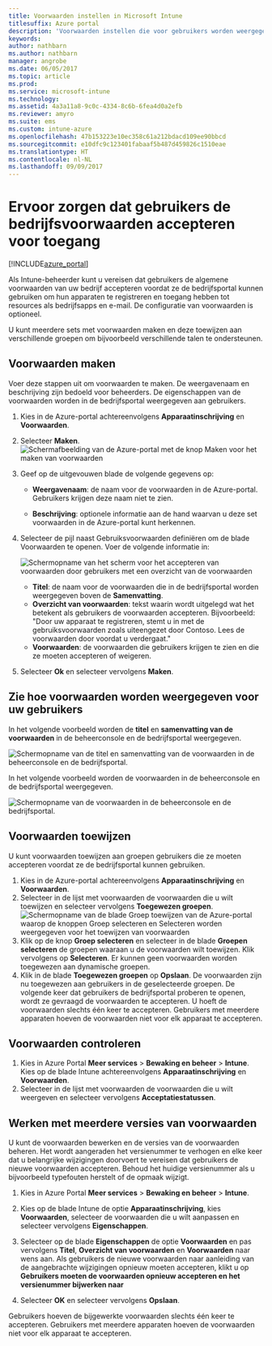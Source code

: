 ```yaml
---
title: Voorwaarden instellen in Microsoft Intune
titlesuffix: Azure portal
description: 'Voorwaarden instellen die voor gebruikers worden weergegeven in de bedrijfsportal voor Intune. '
keywords: 
author: nathbarn
ms.author: nathbarn
manager: angrobe
ms.date: 06/05/2017
ms.topic: article
ms.prod: 
ms.service: microsoft-intune
ms.technology: 
ms.assetid: 4a3a11a8-9c0c-4334-8c6b-6fea4d0a2efb
ms.reviewer: amyro
ms.suite: ems
ms.custom: intune-azure
ms.openlocfilehash: 47b153223e10ec358c61a212bdacd109ee90bbcd
ms.sourcegitcommit: e10dfc9c123401fabaaf5b487d459826c1510eae
ms.translationtype: HT
ms.contentlocale: nl-NL
ms.lasthandoff: 09/09/2017
---
```

# <a name="ensure-users-accept-company-terms-for-access"></a>Ervoor zorgen dat gebruikers de bedrijfsvoorwaarden accepteren voor toegang

[!INCLUDE[azure_portal](./includes/azure_portal.md)]

Als Intune-beheerder kunt u vereisen dat gebruikers de algemene voorwaarden van uw bedrijf accepteren voordat ze de bedrijfsportal kunnen gebruiken om hun apparaten te registreren en toegang hebben tot resources als bedrijfsapps en e-mail. De configuratie van voorwaarden is optioneel.

U kunt meerdere sets met voorwaarden maken en deze toewijzen aan verschillende groepen om bijvoorbeeld verschillende talen te ondersteunen.

## <a name="create-terms-and-conditions"></a>Voorwaarden maken
Voer deze stappen uit om voorwaarden te maken. De weergavenaam en beschrijving zijn bedoeld voor beheerders. De eigenschappen van de voorwaarden worden in de bedrijfsportal weergegeven aan gebruikers.

1. Kies in de Azure-portal achtereenvolgens **Apparaatinschrijving** en **Voorwaarden**.
2. Selecteer **Maken**.
![Schermafbeelding van de Azure-portal met de knop Maken voor het maken van voorwaarden](media/terms-create-terms.png)
3. Geef op de uitgevouwen blade de volgende gegevens op:

   - **Weergavenaam**: de naam voor de voorwaarden in de Azure-portal. Gebruikers krijgen deze naam niet te zien.

   - **Beschrijving**: optionele informatie aan de hand waarvan u deze set voorwaarden in de Azure-portal kunt herkennen.

4. Selecteer de pijl naast Gebruiksvoorwaarden definiëren om de blade Voorwaarden te openen. Voer de volgende informatie in:

   ![Schermopname van het scherm voor het accepteren van voorwaarden door gebruikers met een overzicht van de voorwaarden](./media/terms-summary-create.png)

   - **Titel**: de naam voor de voorwaarden die in de bedrijfsportal worden weergegeven boven de **Samenvatting**.
   - **Overzicht van voorwaarden**: tekst waarin wordt uitgelegd wat het betekent als gebruikers de voorwaarden accepteren. Bijvoorbeeld: "Door uw apparaat te registreren, stemt u in met de gebruiksvoorwaarden zoals uiteengezet door Contoso. Lees de voorwaarden door voordat u verdergaat."
   - **Voorwaarden**: de voorwaarden die gebruikers krijgen te zien en die ze moeten accepteren of weigeren.

5. Selecteer **Ok** en selecteer vervolgens **Maken**.

## <a name="see-how-terms-are-displayed-to-your-users"></a>Zie hoe voorwaarden worden weergegeven voor uw gebruikers
In het volgende voorbeeld worden de **titel** en **samenvatting van de voorwaarden** in de beheerconsole en de bedrijfsportal weergegeven.

![Schermopname van de titel en samenvatting van de voorwaarden in de beheerconsole en de bedrijfsportal.](./media/terms-summary-terms.png)

In het volgende voorbeeld worden de voorwaarden in de beheerconsole en de bedrijfsportal weergegeven.

![Schermopname van de voorwaarden in de beheerconsole en de bedrijfsportal.](./media/terms-properties-terms.png)

## <a name="assign-terms-and-conditions"></a>Voorwaarden toewijzen

U kunt voorwaarden toewijzen aan groepen gebruikers die ze moeten accepteren voordat ze de bedrijfsportal kunnen gebruiken.

1. Kies in de Azure-portal achtereenvolgens **Apparaatinschrijving** en **Voorwaarden**.
2. Selecteer in de lijst met voorwaarden de voorwaarden die u wilt toewijzen en selecteer vervolgens **Toegewezen groepen**.
![Schermopname van de blade Groep toewijzen van de Azure-portal waarop de knoppen Groep selecteren en Selecteren worden weergegeven voor het toewijzen van voorwaarden](media/terms-assign-groups.png)
3. Klik op de knop **Groep selecteren** en selecteer in de blade **Groepen selecteren** de groepen waaraan u de voorwaarden wilt toewijzen. Klik vervolgens op **Selecteren**. Er kunnen geen voorwaarden worden toegewezen aan dynamische groepen.
4. Klik in de blade **Toegewezen groepen** op **Opslaan**.  De voorwaarden zijn nu toegewezen aan gebruikers in de geselecteerde groepen. De volgende keer dat gebruikers de bedrijfsportal proberen te openen, wordt ze gevraagd de voorwaarden te accepteren. U hoeft de voorwaarden slechts één keer te accepteren. Gebruikers met meerdere apparaten hoeven de voorwaarden niet voor elk apparaat te accepteren.


## <a name="monitor-terms-and-conditions"></a>Voorwaarden controleren

1. Kies in Azure Portal **Meer services** > **Bewaking en beheer** > **Intune**. Kies op de blade Intune achtereenvolgens **Apparaatinschrijving** en **Voorwaarden**.
2. Selecteer in de lijst met voorwaarden de voorwaarden die u wilt weergeven en selecteer vervolgens **Acceptatiestatussen**.

## <a name="work-with-multiple-versions-of-terms-and-conditions"></a>Werken met meerdere versies van voorwaarden
U kunt de voorwaarden bewerken en de versies van de voorwaarden beheren. Het wordt aangeraden het versienummer te verhogen en elke keer dat u belangrijke wijzigingen doorvoert te vereisen dat gebruikers de nieuwe voorwaarden accepteren. Behoud het huidige versienummer als u bijvoorbeeld typefouten herstelt of de opmaak wijzigt.

1. Kies in Azure Portal **Meer services** > **Bewaking en beheer** > **Intune**.

2. Kies op de blade Intune de optie **Apparaatinschrijving**, kies **Voorwaarden**, selecteer de voorwaarden die u wilt aanpassen en selecteer vervolgens **Eigenschappen**.

4. Selecteer op de blade **Eigenschappen** de optie **Voorwaarden** en pas vervolgens **Titel**, **Overzicht van voorwaarden** en **Voorwaarden** naar wens aan. Als gebruikers de nieuwe voorwaarden naar aanleiding van de aangebrachte wijzigingen opnieuw moeten accepteren, klikt u op **Gebruikers moeten de voorwaarden opnieuw accepteren en het versienummer bijwerken naar**

4.  Selecteer **OK** en selecteer vervolgens **Opslaan**.

Gebruikers hoeven de bijgewerkte voorwaarden slechts één keer te accepteren. Gebruikers met meerdere apparaten hoeven de voorwaarden niet voor elk apparaat te accepteren.
